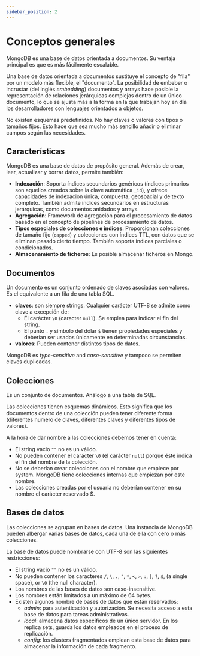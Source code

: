 ```yaml
---
sidebar_position: 2
---
```


# Conceptos generales

MongoDB es una base de datos orientada a documentos. Su ventaja principal es que es más fácilmente escalable. 

Una base de datos orientada a documentos sustituye el concepto de "fila" por un modelo más flexible, el "documento". La posibilidad de embeber o incrustar (del inglés *embedding*) documentos y arrays hace posible la representación de relaciones jerárquicas complejas dentro de un único documento, lo que se ajusta más a la forma en la que trabajan hoy en día los desarrolladores con lenguajes orientados a objetos.

No existen esquemas predefinidos. No hay claves o valores con tipos o tamaños fijos. Esto hace que sea mucho más sencillo añadir o eliminar campos según las necesidades.

## Características

MongoDB es una base de datos de propósito general. Además de crear, leer, actualizar y borrar datos, permite también:
- **Indexación**: Soporta índices secundarios genéricos (índices primarios son aquellos creados sobre la clave automática `_id`), y ofrece capacidades de indexacion única, compuesta, geospacial y de texto completo. También admite índices secundarios en estructuras jerárquicas, como documentos anidados y arrays.
- **Agregación**: Framework de agregación para el procesamiento de datos basado en el concepto de pipelines de procesamiento de datos.
- **Tipos especiales de colecciones e índices**: Proporcionan colecciones de tamaño fijo (`capped`) y colecciones con índices TTL, con datos que se eliminan pasado cierto tiempo. También soporta índices parciales o condicionados.
- **Almacenamiento de ficheros**: Es posible almacenar ficheros en Mongo.

## Documentos

Un documento es un conjunto ordenado de claves asociadas con valores. Es el equivalente a un fila de una tabla SQL.
- **claves**: son siempre strings. Cualquier carácter UTF-8 se admite como clave a excepción de:
    - El carácter `\0` (caracter `null`). Se emplea para indicar el fin del string.
    - El punto `.` y símbolo del dólar `$` tienen propiedades especiales y deberían ser usados únicamente en determinadas circunstancias.
- **valores**: Pueden contener distintos tipos de datos.

MongoDB es *type-sensitive* and *case-sensitive* y tampoco se permiten claves duplicadas.

## Colecciones

Es un conjunto de documentos. Análogo a una tabla de SQL.

Las colecciones tienen esquemas dinámicos. Esto significa que los documentos dentro de una colección pueden tener diferente forma (diferentes numero de claves, diferentes claves y diferentes tipos de valores).

A la hora de dar nombre a las colecciones debemos tener en cuenta:
- El string vacio `""` no es un válido.
- No pueden contener el carácter `\0` (el carácter `null`) porque éste indica el fin del nombre de la colección.
- No se deberían crear colecciones con el nombre que empiece por system. MongoDB tiene colecciones internas que empiezan por este nombre.
- Las colecciones creadas por el usuaria no deberían contener en su nombre el carácter reservado $.

## Bases de datos

Las colecciones se agrupan en bases de datos. Una instancia de MongoDB pueden albergar varias bases de datos, cada una de ella con cero o más colecciones.

La base de datos puede nombrarse con UTF-8 son las siguientes restricciones:
- El string vacio `""` no es un válido.
- No pueden contener los caracteres `/`, `\`, `.`, `"`, `*`, `<`, `>`, `:`, `|`, `?`, `$`, (a single space), or `\0` (the null character).
- Los nombres de las bases de datos son case-insensitive.
- Los nombres están limitados a un máximo de 64 bytes.
- Existen algunos nombre de bases de datos que están reservados:
    - *admin*: para autenticación y autorización. Se necesita acceso a esta base de datos para tareas administrativas.
    - *local*: almacena datos específicos de un único servidor. En los replica sets, guarda los datos empleados en el proceso de replicación.
    - *config*: los clusters fragmentados emplean esta base de datos para almacenar la información de cada fragmento.
